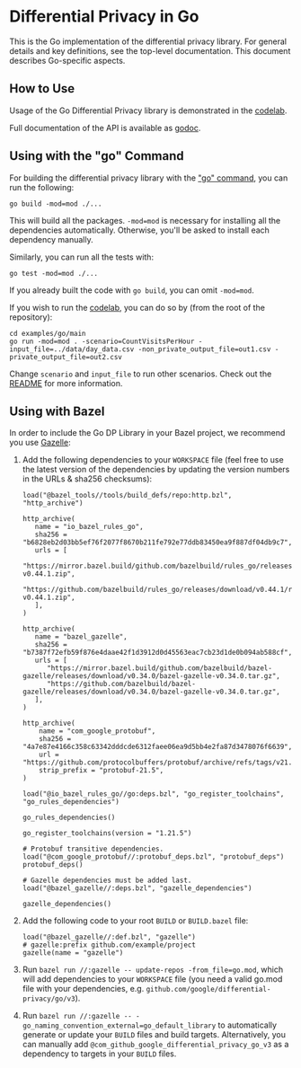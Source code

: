 # Differential Privacy in Go

This is the Go implementation of the differential privacy library. For general
details and key definitions, see the top-level documentation.
This document describes Go-specific aspects.

## How to Use

Usage of the Go Differential Privacy library is demonstrated in the
[codelab](../examples/go/).

Full documentation of the API is available as [godoc](https://godoc.org/github.com/google/differential-privacy/go/v3/dpagg).

## Using with the "go" Command

For building the differential privacy library with the ["go" command](https://golang.org/cmd/go/),
you can run the following:
```shell
go build -mod=mod ./...
```
This will build all the packages. `-mod=mod` is necessary for installing all the
dependencies automatically. Otherwise, you'll be asked to install each
dependency manually.

Similarly, you can run all the tests with:
```shell
go test -mod=mod ./...
```

If you already built the code with `go build`, you can omit `-mod=mod`.

If you wish to run the
[codelab](../examples/go/),
you can do so by (from the root of the repository):

```shell
cd examples/go/main
go run -mod=mod . -scenario=CountVisitsPerHour -input_file=../data/day_data.csv -non_private_output_file=out1.csv -private_output_file=out2.csv
```

Change `scenario` and `input_file` to run other scenarios. Check out the
[README](../examples/go/README.md)
for more information.

## Using with Bazel

In order to include the Go DP Library in your Bazel project, we recommend you
use [Gazelle](https://github.com/bazelbuild/bazel-gazelle):

1. Add the following dependencies to your `WORKSPACE` file (feel free to use the
   latest version of the dependencies by updating the version numbers in the
   URLs & sha256 checksums):
   ```
   load("@bazel_tools//tools/build_defs/repo:http.bzl", "http_archive")

   http_archive(
      name = "io_bazel_rules_go",
      sha256 = "b6828eb2d03bb5ef76f2077f8670b211fe792e77ddb83450ea9f887df04db9c7",
      urls = [
         "https://mirror.bazel.build/github.com/bazelbuild/rules_go/releases/download/v0.44.1/rules_go-v0.44.1.zip",
         "https://github.com/bazelbuild/rules_go/releases/download/v0.44.1/rules_go-v0.44.1.zip",
      ],
   )

   http_archive(
      name = "bazel_gazelle",
      sha256 = "b7387f72efb59f876e4daae42f1d3912d0d45563eac7cb23d1de0b094ab588cf",
      urls = [
         "https://mirror.bazel.build/github.com/bazelbuild/bazel-gazelle/releases/download/v0.34.0/bazel-gazelle-v0.34.0.tar.gz",
         "https://github.com/bazelbuild/bazel-gazelle/releases/download/v0.34.0/bazel-gazelle-v0.34.0.tar.gz",
      ],
   )

   http_archive(
       name = "com_google_protobuf",
       sha256 = "4a7e87e4166c358c63342dddcde6312faee06ea9d5bb4e2fa87d3478076f6639",
       url = "https://github.com/protocolbuffers/protobuf/archive/refs/tags/v21.5.tar.gz",
       strip_prefix = "protobuf-21.5",
   )

   load("@io_bazel_rules_go//go:deps.bzl", "go_register_toolchains", "go_rules_dependencies")

   go_rules_dependencies()

   go_register_toolchains(version = "1.21.5")

   # Protobuf transitive dependencies.
   load("@com_google_protobuf//:protobuf_deps.bzl", "protobuf_deps")
   protobuf_deps()

   # Gazelle dependencies must be added last.
   load("@bazel_gazelle//:deps.bzl", "gazelle_dependencies")

   gazelle_dependencies()
   ```

1. Add the following code to your root `BUILD` or `BUILD.bazel` file:
   ```
   load("@bazel_gazelle//:def.bzl", "gazelle")
   # gazelle:prefix github.com/example/project
   gazelle(name = "gazelle")
   ```

1. Run `bazel run //:gazelle -- update-repos -from_file=go.mod`, which will add
   dependencies to your `WORKSPACE` file (you need a valid go.mod file with your
   dependencies, e.g. `github.com/google/differential-privacy/go/v3`).

1. Run `bazel run //:gazelle -- -go_naming_convention_external=go_default_library`
   to automatically generate or update your `BUILD` files and build targets.
   Alternatively, you can manually add
   `@com_github_google_differential_privacy_go_v3` as a dependency
   to targets in your `BUILD` files.

